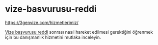 # vize-basvurusu-reddi
https://3genvize.com/hizmetlerimiz/


[Vize başvurusu reddi](https://3genvize.com/hizmetlerimiz/) sonrası nasıl hareket edilmesi gerektiğini öğrenmek için bu danışmanlık hizmetini mutlaka inceleyin.
